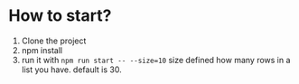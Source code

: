 # How to start?

1. Clone the project
2. npm install
3. run it with `npm run start -- --size=10` size defined how many rows in a list you have. default is 30.